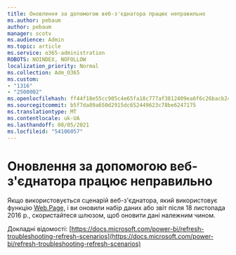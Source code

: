 ```yaml
---
title: Оновлення за допомогою веб-з'єднатора працює неправильно
ms.author: pebaum
author: pebaum
manager: scotv
ms.audience: Admin
ms.topic: article
ms.service: o365-administration
ROBOTS: NOINDEX, NOFOLLOW
localization_priority: Normal
ms.collection: Adm_O365
ms.custom:
- "1316"
- "2500002"
ms.openlocfilehash: ff44f18e55cc905c4e65fa18c777af3812409ea6f6c26bacb24a7758c2749b5a
ms.sourcegitcommit: b5f7da89a650d2915dc652449623c78be6247175
ms.translationtype: MT
ms.contentlocale: uk-UA
ms.lasthandoff: 08/05/2021
ms.locfileid: "54106057"
---
```

# <a name="refresh-using-web-connector-doesnt-work-properly"></a>Оновлення за допомогою веб-з'єднатора працює неправильно

Якщо використовується сценарій веб-з'єднатора, який використовує функцію [Web.Page,](https://msdn.microsoft.com/library/mt260924.aspx) і ви оновили набір даних або звіт після 18 листопада 2016 р., скористайтеся шлюзом, щоб оновити дані належним чином.

Докладні відомості: [https://docs.microsoft.com/power-bi/refresh-troubleshooting-refresh-scenarios](https://docs.microsoft.com/power-bi/refresh-troubleshooting-refresh-scenarios)

